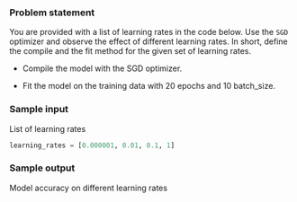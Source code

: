 ### Problem statement

You are provided with a list of learning rates in the code below. Use the `SGD` optimizer and observe the effect of different learning rates. In short, define the compile and the fit method for the given set of learning rates.

* Compile the model with the SGD optimizer.

* Fit the model on the training data with 20 epochs and 10 batch_size.

### Sample input

List of learning rates

```py
learning_rates = [0.000001, 0.01, 0.1, 1]
```

### Sample output


Model accuracy on different learning rates
